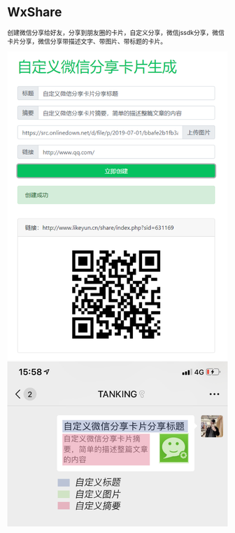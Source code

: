 # WxShare
创建微信分享给好友，分享到朋友圈的卡片，自定义分享，微信jssdk分享，微信卡片分享，微信分享带描述文字、带图片、带标题的卡片。

<img src="https://github.com/likeyun/TANKING/blob/master/%E5%BE%AE%E4%BF%A1%E6%88%AA%E5%9B%BE_20201225160532.png?raw=true" /><br/>
<img src="https://github.com/likeyun/TANKING/blob/master/6902fbafd081aa279f43dfa8135ce3e.jpg?raw=true" /><br/>
